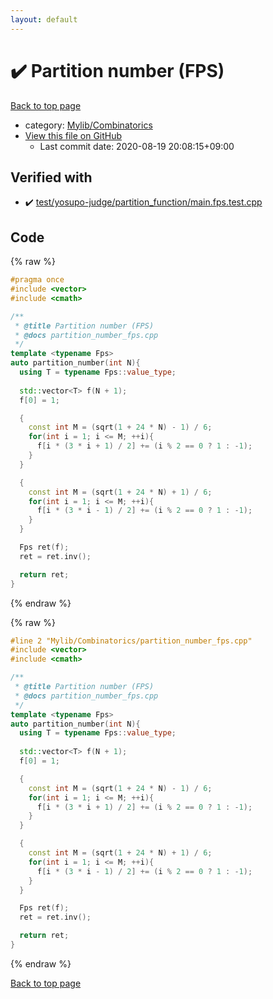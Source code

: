 ```yaml
---
layout: default
---
```


<!-- mathjax config similar to math.stackexchange -->
<script type="text/javascript" async
  src="https://cdnjs.cloudflare.com/ajax/libs/mathjax/2.7.5/MathJax.js?config=TeX-MML-AM_CHTML">
</script>
<script type="text/x-mathjax-config">
  MathJax.Hub.Config({
    TeX: { equationNumbers: { autoNumber: "AMS" }},
    tex2jax: {
      inlineMath: [ ['$','$'] ],
      processEscapes: true
    },
    "HTML-CSS": { matchFontHeight: false },
    displayAlign: "left",
    displayIndent: "2em"
  });
</script>

<script type="text/javascript" src="https://cdnjs.cloudflare.com/ajax/libs/jquery/3.4.1/jquery.min.js"></script>
<script src="https://cdn.jsdelivr.net/npm/jquery-balloon-js@1.1.2/jquery.balloon.min.js" integrity="sha256-ZEYs9VrgAeNuPvs15E39OsyOJaIkXEEt10fzxJ20+2I=" crossorigin="anonymous"></script>
<script type="text/javascript" src="../../../assets/js/copy-button.js"></script>
<link rel="stylesheet" href="../../../assets/css/copy-button.css" />


# :heavy_check_mark: Partition number (FPS)

<a href="../../../index.html">Back to top page</a>

* category: <a href="../../../index.html#8fcb53b240254087f9d87015c4533bd0">Mylib/Combinatorics</a>
* <a href="{{ site.github.repository_url }}/blob/master/Mylib/Combinatorics/partition_number_fps.cpp">View this file on GitHub</a>
    - Last commit date: 2020-08-19 20:08:15+09:00




## Verified with

* :heavy_check_mark: <a href="../../../verify/test/yosupo-judge/partition_function/main.fps.test.cpp.html">test/yosupo-judge/partition_function/main.fps.test.cpp</a>


## Code

<a id="unbundled"></a>
{% raw %}
```cpp
#pragma once
#include <vector>
#include <cmath>

/**
 * @title Partition number (FPS)
 * @docs partition_number_fps.cpp
 */
template <typename Fps>
auto partition_number(int N){
  using T = typename Fps::value_type;
  
  std::vector<T> f(N + 1);
  f[0] = 1;

  {
    const int M = (sqrt(1 + 24 * N) - 1) / 6;
    for(int i = 1; i <= M; ++i){
      f[i * (3 * i + 1) / 2] += (i % 2 == 0 ? 1 : -1);
    }
  }

  {
    const int M = (sqrt(1 + 24 * N) + 1) / 6;
    for(int i = 1; i <= M; ++i){
      f[i * (3 * i - 1) / 2] += (i % 2 == 0 ? 1 : -1);
    }
  }

  Fps ret(f);
  ret = ret.inv();

  return ret;
}

```
{% endraw %}

<a id="bundled"></a>
{% raw %}
```cpp
#line 2 "Mylib/Combinatorics/partition_number_fps.cpp"
#include <vector>
#include <cmath>

/**
 * @title Partition number (FPS)
 * @docs partition_number_fps.cpp
 */
template <typename Fps>
auto partition_number(int N){
  using T = typename Fps::value_type;
  
  std::vector<T> f(N + 1);
  f[0] = 1;

  {
    const int M = (sqrt(1 + 24 * N) - 1) / 6;
    for(int i = 1; i <= M; ++i){
      f[i * (3 * i + 1) / 2] += (i % 2 == 0 ? 1 : -1);
    }
  }

  {
    const int M = (sqrt(1 + 24 * N) + 1) / 6;
    for(int i = 1; i <= M; ++i){
      f[i * (3 * i - 1) / 2] += (i % 2 == 0 ? 1 : -1);
    }
  }

  Fps ret(f);
  ret = ret.inv();

  return ret;
}

```
{% endraw %}

<a href="../../../index.html">Back to top page</a>

